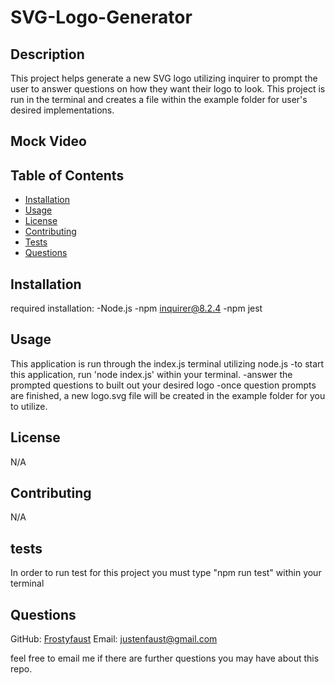 # SVG-Logo-Generator

## Description

This project helps generate a new SVG logo utilizing inquirer to prompt the user to answer questions on how they want their logo to look. This project is run in the terminal and creates a file within the example folder for user's desired implementations.

## Mock Video



## Table of Contents
  
- [Installation](#installation)
- [Usage](#usage)
- [License](#license)
- [Contributing](#contributing)
- [Tests](#tests)
- [Questions](#questions)

## Installation

required installation:
-Node.js
-npm inquirer@8.2.4
-npm jest
    
## Usage

This application is run through the index.js terminal utilizing node.js
-to start this application, run 'node index.js' within your terminal.
-answer the prompted questions to built out your desired logo
-once question prompts are finished, a new logo.svg file will be created in the example folder for you to utilize.

## License

N/A
    
## Contributing

N/A
  
## tests

In order to run test for this project you must type "npm run test" within your terminal

## Questions

GitHub: [Frostyfaust](https://github.com/frostyfaust)
Email: justenfaust@gmail.com

feel free to email me if there are further questions you may have about this repo.
